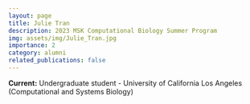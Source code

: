```yaml
---
layout: page
title: Julie Tran
description: 2023 MSK Computational Biology Summer Program
img: assets/img/Julie_Tran.jpg
importance: 2
category: alumni
related_publications: false
---
```


**Current:** Undergraduate student - University of California Los Angeles (Computational and Systems Biology)

